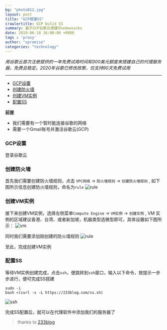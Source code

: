 ```yaml
---
bg: "photo012.jpg"
layout: post
title: "GCP搭建SS"
crawlertitle: GCP bulid SS
summary: 基于GCP谷歌云搭建Shadowsocks
date: 2019-06-18 16:00:00 +0800
tags : 'proxy'
author: "vpromise"
categories: "technology"
---
```


*用谷歌云首次注册提供的一年免费试用时间和300美元额度来搭建自己的代理服务器，免费且稳定。2020年谷歌已修改政策，仅支持90天免费试用*

---

- [GCP设置](#gcp设置)
- [创建防火墙](#创建防火墙)
- [创建VM实例](#创建vm实例)
- [配置SS](#配置ss)


**前提**
- 我们需要有一个暂时能连接谷歌的网络
- 需要一个Gmail账号并激活谷歌云(GCP)
  
### GCP设置

登录谷歌云

### 创建防火墙

首先我们需要创建防火墙规则，点击 `VPC网络` -> `防火墙规则` -> `创建防火墙规则` , 如下图所示信息创建防火墙规则，命名为`rule`
![rule](https://i.loli.net/2019/06/19/5d09936409d4310828.png)

### 创建VM实例

接下来创建VM实例，选择左侧菜单`Compute Engine` -> `VM实例` -> `创建实例` , VM 实例的区域建议香港、台湾、或者新加坡，机器类型选微型即可，具体设置如下图所示：
![vm](https://i.loli.net/2019/06/19/5d0993645950f52518.png)

同时我们需要添加刚创建的防火墙规则
![rule](https://i.loli.net/2019/06/19/5d09936278b6437189.png)

至此，完成创建VM实例

### 配置SS

等待VM实例创建完成，点击`ssh`，便跳转到`ssh`窗口，输入以下命令，按提示一步步进行，便可完成SS搭建

```
sudo -i
bash <(curl -s -L https://233blog.com/ss.sh)
```

![ssh](https://i.loli.net/2019/06/19/5d09936472ebb30337.png)

完成SS配置后，就可以在代理软件中添加我们的服务器了



> thanks to [233blog](https://233blog.com/post/37/)














